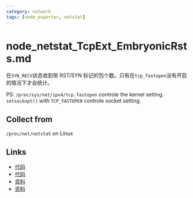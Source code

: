 ```yaml
---
category: network
tags: [node_exporter, netstat]
---
```

# node_netstat_TcpExt_EmbryonicRsts.md

在`SYN_RECV`状态收到带 RST/SYN 标记的包个数。只有在`tcp_fastopen`没有开启的情况下才会统计。  

PS: `/proc/sys/net/ipv4/tcp_fastopen` controle the kernel setting. `setsockopt()` with `TCP_FASTOPEN` controle socket setting. 

## Collect from

`/proc/net/netstat` on Linux

## Links

- [代码](https://github.com/prometheus/node_exporter/blob/master/collector/netstat_linux.go#L97)
- [代码](https://github.com/torvalds/linux/blob/master/net/ipv4/tcp_minisocks.c#L808)
- [资料](https://github.com/moooofly/MarkSomethingDown/blob/master/Linux/TCP%20%E7%9B%B8%E5%85%B3%E7%BB%9F%E8%AE%A1%E4%BF%A1%E6%81%AF%E8%AF%A6%E8%A7%A3.md)
- [资料](https://satori-monitoring.readthedocs.io/zh/latest/builtin-metrics/tcpext.html#syn-cookies)

